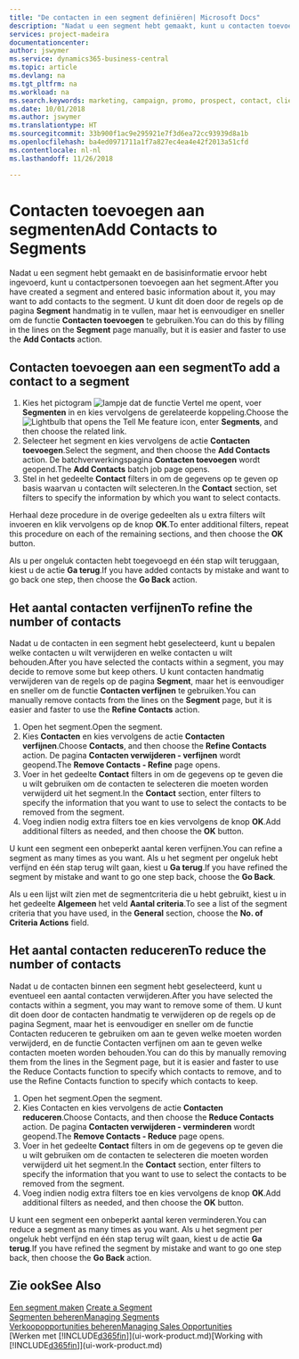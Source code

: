 ```yaml
---
title: "De contacten in een segment definiëren| Microsoft Docs"
description: "Nadat u een segment hebt gemaakt, kunt u contacten toevoegen aan het segment, bijvoorbeeld als onderdeel van een marketingcampagne die is gericht op specifieke klanten of cliënten."
services: project-madeira
documentationcenter: 
author: jswymer
ms.service: dynamics365-business-central
ms.topic: article
ms.devlang: na
ms.tgt_pltfrm: na
ms.workload: na
ms.search.keywords: marketing, campaign, promo, prospect, contact, client, customer
ms.date: 10/01/2018
ms.author: jswymer
ms.translationtype: HT
ms.sourcegitcommit: 33b900f1ac9e295921e7f3d6ea72cc93939d8a1b
ms.openlocfilehash: ba4ed0971711a1f7a827ec4ea4e42f2013a51cfd
ms.contentlocale: nl-nl
ms.lasthandoff: 11/26/2018

---
```

# <a name="add-contacts-to-segments"></a><span data-ttu-id="6b114-103">Contacten toevoegen aan segmenten</span><span class="sxs-lookup"><span data-stu-id="6b114-103">Add Contacts to Segments</span></span>
<span data-ttu-id="6b114-104">Nadat u een segment hebt gemaakt en de basisinformatie ervoor hebt ingevoerd, kunt u contactpersonen toevoegen aan het segment.</span><span class="sxs-lookup"><span data-stu-id="6b114-104">After you have created a segment and entered basic information about it, you may want to add contacts to the segment.</span></span> <span data-ttu-id="6b114-105">U kunt dit doen door de regels op de pagina **Segment** handmatig in te vullen, maar het is eenvoudiger en sneller om de functie **Contacten toevoegen** te gebruiken.</span><span class="sxs-lookup"><span data-stu-id="6b114-105">You can do this by filling in the lines on the **Segment** page manually, but it is easier and faster to use the **Add Contacts** action.</span></span>

## <a name="to-add-a-contact-to-a-segment"></a><span data-ttu-id="6b114-106">Contacten toevoegen aan een segment</span><span class="sxs-lookup"><span data-stu-id="6b114-106">To add a contact to a segment</span></span>
1. <span data-ttu-id="6b114-107">Kies het pictogram ![lampje dat de functie Vertel me opent](media/ui-search/search_small.png "Vertel me wat u wilt doen"), voer **Segmenten** in en kies vervolgens de gerelateerde koppeling.</span><span class="sxs-lookup"><span data-stu-id="6b114-107">Choose the ![Lightbulb that opens the Tell Me feature](media/ui-search/search_small.png "Tell me what you want to do") icon, enter **Segments**, and then choose the related link.</span></span>  
2. <span data-ttu-id="6b114-108">Selecteer het segment en kies vervolgens de actie **Contacten toevoegen**.</span><span class="sxs-lookup"><span data-stu-id="6b114-108">Select the segment, and then choose the **Add Contacts** action.</span></span> <span data-ttu-id="6b114-109">De batchverwerkingspagina **Contacten toevoegen** wordt geopend.</span><span class="sxs-lookup"><span data-stu-id="6b114-109">The **Add Contacts** batch job page opens.</span></span>
3. <span data-ttu-id="6b114-110">Stel in het gedeelte **Contact** filters in om de gegevens op te geven op basis waarvan u contacten wilt selecteren.</span><span class="sxs-lookup"><span data-stu-id="6b114-110">In the **Contact** section, set filters to specify the information by which you want to select contacts.</span></span>

<span data-ttu-id="6b114-111">Herhaal deze procedure in de overige gedeelten als u extra filters wilt invoeren en klik vervolgens op de knop **OK**.</span><span class="sxs-lookup"><span data-stu-id="6b114-111">To enter additional filters, repeat this procedure on each of the remaining sections, and then choose the **OK** button.</span></span>

<span data-ttu-id="6b114-112">Als u per ongeluk contacten hebt toegevoegd en één stap wilt teruggaan, kiest u de actie **Ga terug**.</span><span class="sxs-lookup"><span data-stu-id="6b114-112">If you have added contacts by mistake and want to go back one step, then choose the **Go Back** action.</span></span>

## <a name="to-refine-the-number-of-contacts"></a><span data-ttu-id="6b114-113">Het aantal contacten verfijnen</span><span class="sxs-lookup"><span data-stu-id="6b114-113">To refine the number of contacts</span></span>
<span data-ttu-id="6b114-114">Nadat u de contacten in een segment hebt geselecteerd, kunt u bepalen welke contacten u wilt verwijderen en welke contacten u wilt behouden.</span><span class="sxs-lookup"><span data-stu-id="6b114-114">After you have selected the contacts within a segment, you may decide to remove some but keep others.</span></span> <span data-ttu-id="6b114-115">U kunt contacten handmatig verwijderen van de regels op de pagina **Segment**, maar het is eenvoudiger en sneller om de functie **Contacten verfijnen** te gebruiken.</span><span class="sxs-lookup"><span data-stu-id="6b114-115">You can manually remove contacts from the lines on the **Segment** page, but it is easier and faster to use the **Refine Contacts** action.</span></span>

1. <span data-ttu-id="6b114-116">Open het segment.</span><span class="sxs-lookup"><span data-stu-id="6b114-116">Open the segment.</span></span>
2. <span data-ttu-id="6b114-117">Kies **Contacten** en kies vervolgens de actie **Contacten verfijnen**.</span><span class="sxs-lookup"><span data-stu-id="6b114-117">Choose **Contacts**, and then choose the **Refine Contacts** action.</span></span> <span data-ttu-id="6b114-118">De pagina **Contacten verwijderen - verfijnen** wordt geopend.</span><span class="sxs-lookup"><span data-stu-id="6b114-118">The **Remove Contacts - Refine** page opens.</span></span>
3. <span data-ttu-id="6b114-119">Voer in het gedeelte **Contact** filters in om de gegevens op te geven die u wilt gebruiken om de contacten te selecteren die moeten worden verwijderd uit het segment.</span><span class="sxs-lookup"><span data-stu-id="6b114-119">In the **Contact** section, enter filters to specify the information that you want to use to select the contacts to be removed from the segment.</span></span>
4. <span data-ttu-id="6b114-120">Voeg indien nodig extra filters toe en kies vervolgens de knop **OK**.</span><span class="sxs-lookup"><span data-stu-id="6b114-120">Add additional filters as needed, and then choose the **OK** button.</span></span>

<span data-ttu-id="6b114-121">U kunt een segment een onbeperkt aantal keren verfijnen.</span><span class="sxs-lookup"><span data-stu-id="6b114-121">You can refine a segment as many times as you want.</span></span> <span data-ttu-id="6b114-122">Als u het segment per ongeluk hebt verfijnd en één stap terug wilt gaan, kiest u **Ga terug**.</span><span class="sxs-lookup"><span data-stu-id="6b114-122">If you have refined the segment by mistake and want to go one step back, choose the **Go Back**.</span></span>

<span data-ttu-id="6b114-123">Als u een lijst wilt zien met de segmentcriteria die u hebt gebruikt, kiest u in het gedeelte **Algemeen** het veld **Aantal criteria**.</span><span class="sxs-lookup"><span data-stu-id="6b114-123">To see a list of the segment criteria that you have used, in the **General** section, choose the **No. of Criteria Actions** field.</span></span>

## <a name="to-reduce-the-number-of-contacts"></a><span data-ttu-id="6b114-124">Het aantal contacten reduceren</span><span class="sxs-lookup"><span data-stu-id="6b114-124">To reduce the number of contacts</span></span>
<span data-ttu-id="6b114-125">Nadat u de contacten binnen een segment hebt geselecteerd, kunt u eventueel een aantal contacten verwijderen.</span><span class="sxs-lookup"><span data-stu-id="6b114-125">After you have selected the contacts within a segment, you may want to remove some of them.</span></span> <span data-ttu-id="6b114-126">U kunt dit doen door de contacten handmatig te verwijderen op de regels op de pagina Segment, maar het is eenvoudiger en sneller om de functie Contacten reduceren te gebruiken om aan te geven welke moeten worden verwijderd, en de functie Contacten verfijnen om aan te geven welke contacten moeten worden behouden.</span><span class="sxs-lookup"><span data-stu-id="6b114-126">You can do this by manually removing them from the lines in the Segment page, but it is easier and faster to use the Reduce Contacts function to specify which contacts to remove, and to use the Refine Contacts function to specify which contacts to keep.</span></span>

1. <span data-ttu-id="6b114-127">Open het segment.</span><span class="sxs-lookup"><span data-stu-id="6b114-127">Open the segment.</span></span>
2. <span data-ttu-id="6b114-128">Kies Contacten en kies vervolgens de actie **Contacten reduceren**.</span><span class="sxs-lookup"><span data-stu-id="6b114-128">Choose Contacts, and then choose the **Reduce Contacts** action.</span></span> <span data-ttu-id="6b114-129">De pagina **Contacten verwijderen - verminderen** wordt geopend.</span><span class="sxs-lookup"><span data-stu-id="6b114-129">The **Remove Contacts - Reduce** page opens.</span></span>
3. <span data-ttu-id="6b114-130">Voer in het gedeelte **Contact** filters in om de gegevens op te geven die u wilt gebruiken om de contacten te selecteren die moeten worden verwijderd uit het segment.</span><span class="sxs-lookup"><span data-stu-id="6b114-130">In the **Contact** section, enter filters to specify the information that you want to use to select the contacts to be removed from the segment.</span></span>
4. <span data-ttu-id="6b114-131">Voeg indien nodig extra filters toe en kies vervolgens de knop **OK**.</span><span class="sxs-lookup"><span data-stu-id="6b114-131">Add additional filters as needed, and then choose the **OK** button.</span></span>

<span data-ttu-id="6b114-132">U kunt een segment een onbeperkt aantal keren verminderen.</span><span class="sxs-lookup"><span data-stu-id="6b114-132">You can reduce a segment as many times as you want.</span></span> <span data-ttu-id="6b114-133">Als u het segment per ongeluk hebt verfijnd en één stap terug wilt gaan, kiest u de actie **Ga terug**.</span><span class="sxs-lookup"><span data-stu-id="6b114-133">If you have refined the segment by mistake and want to go one step back, then choose the **Go Back** action.</span></span>

## <a name="see-also"></a><span data-ttu-id="6b114-134">Zie ook</span><span class="sxs-lookup"><span data-stu-id="6b114-134">See Also</span></span>
<span data-ttu-id="6b114-135">[Een segment maken](marketing-how-create-segment.md) </span><span class="sxs-lookup"><span data-stu-id="6b114-135">[Create a Segment](marketing-how-create-segment.md) </span></span>  
[<span data-ttu-id="6b114-136">Segmenten beheren</span><span class="sxs-lookup"><span data-stu-id="6b114-136">Managing Segments</span></span>](marketing-segments.md)  
[<span data-ttu-id="6b114-137">Verkoopopportunities beheren</span><span class="sxs-lookup"><span data-stu-id="6b114-137">Managing Sales Opportunities</span></span>](marketing-manage-sales-opportunities.md)  
<span data-ttu-id="6b114-138">[Werken met [!INCLUDE[d365fin](includes/d365fin_md.md)]](ui-work-product.md)</span><span class="sxs-lookup"><span data-stu-id="6b114-138">[Working with [!INCLUDE[d365fin](includes/d365fin_md.md)]](ui-work-product.md)</span></span>  

